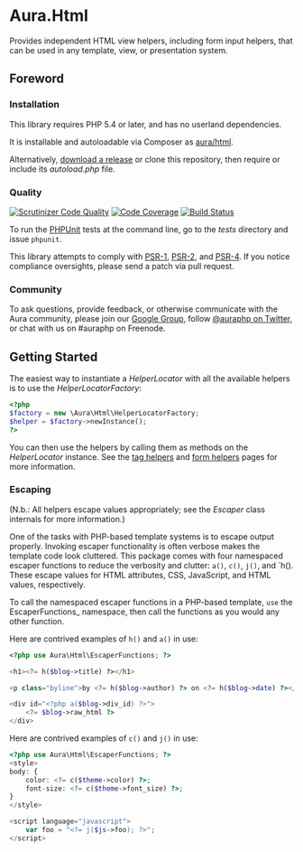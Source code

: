 # Aura.Html

Provides independent HTML view helpers, including form input helpers, that can be used in any template, view, or presentation system.

## Foreword

### Installation

This library requires PHP 5.4 or later, and has no userland dependencies.

It is installable and autoloadable via Composer as [aura/html](https://packagist.org/packages/aura/html).

Alternatively, [download a release](https://github.com/auraphp/Aura.Html/releases) or clone this repository, then require or include its _autoload.php_ file.

### Quality

[![Scrutinizer Code Quality](https://scrutinizer-ci.com/g/auraphp/Aura.Html/badges/quality-score.png?s=7341b8a60405c1fb59deeca9635df0c22dca641e)](https://scrutinizer-ci.com/g/auraphp/Aura.Html/)
[![Code Coverage](https://scrutinizer-ci.com/g/auraphp/Aura.Html/badges/coverage.png?s=5c77a6d485b19a62edcd6da96ee9ed484c753cd0)](https://scrutinizer-ci.com/g/auraphp/Aura.Html/)
[![Build Status](https://travis-ci.org/auraphp/Aura.Html.png?branch=develop-2)](https://travis-ci.org/auraphp/Aura.Html)

To run the [PHPUnit][] tests at the command line, go to the _tests_ directory and issue `phpunit`.

This library attempts to comply with [PSR-1][], [PSR-2][], and [PSR-4][]. If
you notice compliance oversights, please send a patch via pull request.

[PHPUnit]: http://phpunit.de/manual/
[PSR-1]: https://github.com/php-fig/fig-standards/blob/master/accepted/PSR-1-basic-coding-standard.md
[PSR-2]: https://github.com/php-fig/fig-standards/blob/master/accepted/PSR-2-coding-style-guide.md
[PSR-4]: https://github.com/php-fig/fig-standards/blob/master/accepted/PSR-4-autoloader.md

### Community

To ask questions, provide feedback, or otherwise communicate with the Aura community, please join our [Google Group](http://groups.google.com/group/auraphp), follow [@auraphp on Twitter](http://twitter.com/auraphp), or chat with us on #auraphp on Freenode.


## Getting Started

The easiest way to instantiate a _HelperLocator_ with all the available helpers is to use the _HelperLocatorFactory_:

```php
<?php
$factory = new \Aura\Html\HelperLocatorFactory;
$helper = $factory->newInstance();
?>
```

You can then use the helpers by calling them as methods on the _HelperLocator_ instance.  See the [tag helpers](https://github.com/auraphp/Aura.Html/blob/functions/README-HELPERS.md) and [form helpers](https://github.com/auraphp/Aura.Html/blob/functions/README-HELPERs.md) pages for more information.

### Escaping

(N.b.: All helpers escape values appropriately; see the _Escaper_ class internals for more information.)

One of the tasks with PHP-based template systems is to escape output properly. Invoking escaper functionality is often verbose makes the template code look cluttered.  This package comes with four namespaced escaper functions to reduce the verbosity and clutter:  `a()`, `c()`, `j()`, and `h(). These escape values for HTML attributes, CSS, JavaScript, and HTML values, respectively.

To call the namespaced escaper functions in a PHP-based template, `use` the EscaperFunctions_ namespace, then call the functions as you would any other function.

Here are contrived examples of `h()` and `a()` in use:

```php
<?php use Aura\Html\EscaperFunctions; ?>

<h1><?= h($blog->title) ?></h1>

<p class="byline">by <?= h($blog->author) ?> on <?= h($blog->date) ?></p>

<div id="<?php a($blog->div_id) ?>">
    <?= $blog->raw_html ?>
</div>
```

Here are contrived examples of `c()` and `j()` in use:

```php
<?php use Aura\Html\EscaperFunctions; ?>
<style>
body: {
    color: <?= c($theme->color) ?>;
    font-size: <?= c($theme->font_size) ?>;
}
</style>

<script language="javascript">
    var foo = "<?= j($js->foo); ?>";
</script>

